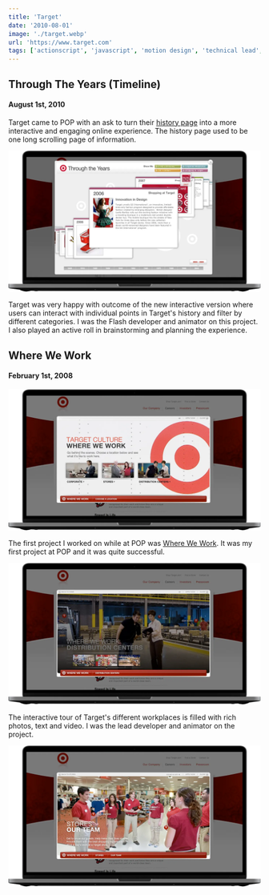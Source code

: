 ```yaml
---
title: 'Target'
date: '2010-08-01'
image: './target.webp'
url: 'https://www.target.com'
tags: ['actionscript', 'javascript', 'motion design', 'technical lead', 'xml']
---
```


## Through The Years (Timeline)

#### August 1st, 2010

Target came to POP with an ask to turn their [history page](https://www.target.com/history) into a more interactive and engaging online experience. The history page used to be one long scrolling page of information.

![Target Timeline Interface](./target-timeline.webp)

Target was very happy with outcome of the new interactive version where users can interact with individual points in Target's history and filter by different categories. I was the Flash developer and animator on this project. I also played an active roll in brainstorming and planning the experience.

## Where We Work

#### February 1st, 2008

![Target Timeline Interface](./target-where-we-work-1.webp)

The first project I worked on while at POP was [Where We Work](https://www.target.com/wherewework). It was my first project at POP and it was quite successful.

![Target Timeline Interface](./target-where-we-work-2.webp)

The interactive tour of Target's different workplaces is filled with rich photos, text and video. I was the lead developer and animator on the project.

![Target Timeline Interface](./target-where-we-work-3.webp)
